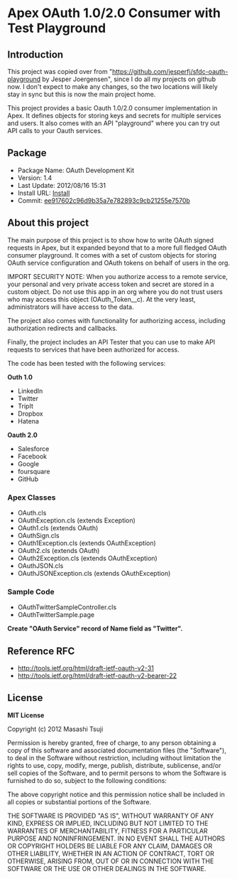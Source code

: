 # Apex OAuth 1.0/2.0 Consumer with Test Playground

## Introduction
This project was copied over from &quot;<https://github.com/jesperfj/sfdc-oauth-playground> by Jesper Joergensen&quot;, since I do all my projects on github now. I don't expect to make any changes, so the two locations will likely stay in sync but this is now the main project home.

This project provides a basic Oauth 1.0/2.0 consumer implementation in Apex. It defines objects for storing keys and secrets for multiple services and users. It also comes with an API "playground" where you can try out API calls to your Oauth services.

## Package
* Package Name: OAuth Development Kit
* Version: 1.4
* Last Update: 2012/08/16 15:31
* Install URL: [Install](https://login.salesforce.com/packaging/installPackage.apexp?p0=04t30000001CVb7)
* Commit: [ee917602c96d9b35a7e782893c9cb21255e7570b](https://github.com/htz/Force.com-OAuth1-2/commit/ee917602c96d9b35a7e782893c9cb21255e7570b)

## About this project

The main purpose of this project is to show how to write OAuth signed requests in Apex, but it expanded beyond that to a more full fledged OAuth consumer playground. It comes with a set of custom objects for storing OAuth service configuration and OAuth tokens on behalf of users in the org.

IMPORT SECURITY NOTE: When you authorize access to a remote service, your personal and very private access token and secret are stored in a custom object. Do not use this app in an org where you do not trust users who may access this object (OAuth\_Token\_\_c). At the very least, administrators will have access to the data.

The project also comes with functionality for authorizing access, including authorization redirects and callbacks.

Finally, the project includes an API Tester that you can use to make API requests to services that have been authorized for access.

The code has been tested with the following services:

**Outh 1.0**
* LinkedIn
* Twitter
* TripIt
* Dropbox
* Hatena

**Oauth 2.0**
* Salesforce
* Facebook
* Google
* foursquare
* GitHub

### Apex Classes
* OAuth.cls
* OAuthException.cls (extends Exception)
* OAuth1.cls (extends OAuth)
* OAuthSign.cls
* OAuth1Exception.cls (extends OAuthException)
* OAuth2.cls (extends OAuth)
* OAuth2Exception.cls (extends OAuthException)
* OAuthJSON.cls
* OAuthJSONException.cls (extends OAuthException)

### Sample Code
* OAuthTwitterSampleController.cls
* OAuthTwitterSample.page

**Create "OAuth Service" record of Name field as "Twitter".**

## Reference RFC
* http://tools.ietf.org/html/draft-ietf-oauth-v2-31
* http://tools.ietf.org/html/draft-ietf-oauth-v2-bearer-22

## License
**MIT License**

Copyright (c) 2012 Masashi Tsuji

Permission is hereby granted, free of charge, to any person obtaining a copy
of this software and associated documentation files (the "Software"), to deal
in the Software without restriction, including without limitation the rights
to use, copy, modify, merge, publish, distribute, sublicense, and/or sell
copies of the Software, and to permit persons to whom the Software is
furnished to do so, subject to the following conditions:

The above copyright notice and this permission notice shall be included in
all copies or substantial portions of the Software.

THE SOFTWARE IS PROVIDED "AS IS", WITHOUT WARRANTY OF ANY KIND, EXPRESS OR
IMPLIED, INCLUDING BUT NOT LIMITED TO THE WARRANTIES OF MERCHANTABILITY,
FITNESS FOR A PARTICULAR PURPOSE AND NONINFRINGEMENT. IN NO EVENT SHALL THE
AUTHORS OR COPYRIGHT HOLDERS BE LIABLE FOR ANY CLAIM, DAMAGES OR OTHER
LIABILITY, WHETHER IN AN ACTION OF CONTRACT, TORT OR OTHERWISE, ARISING FROM,
OUT OF OR IN CONNECTION WITH THE SOFTWARE OR THE USE OR OTHER DEALINGS IN
THE SOFTWARE.